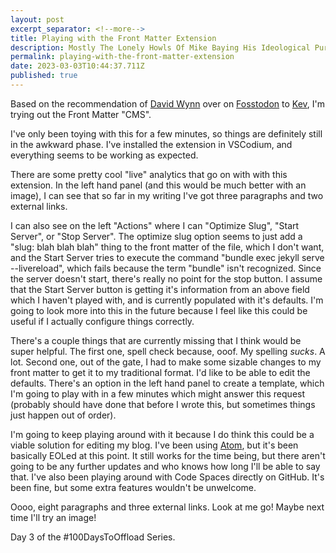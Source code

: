 ```yaml
---
layout: post
excerpt_separator: <!--more-->
title: Playing with the Front Matter Extension
description: Mostly The Lonely Howls Of Mike Baying His Ideological Purity At The Moon
permalink: playing-with-the-front-matter-extension
date: 2023-03-03T10:44:37.711Z
published: true
---
```

Based on the recommendation of [David Wynn](https://fosstodon.org/@FTWynn) over on [Fosstodon](https://fosstodon.org) to [Kev](https://fosstodon.org/@kev), I'm trying out the Front Matter "CMS".

<!--more-->

I've only been toying with this for a few minutes, so things are definitely still in the awkward phase. I've installed the extension in VSCodium, and everything seems to be working as expected.

There are some pretty cool "live" analytics that go on with with this extension. In the left hand panel (and this would be much better with an image), I can see that so far in my writing I've got three paragraphs and two external links.

I can also see on the left "Actions" where I can "Optimize Slug", "Start Server", or "Stop Server". The optimize slug option seems to just add a "slug: blah blah blah" thing to the front matter of the file, which I don't want, and the Start Server tries to execute the command "bundle exec jekyll serve --livereload", which fails because the term "bundle" isn't recognized. Since the server doesn't start, there's really no point for the stop button. I assume that the Start Server button is getting it's information from an above field which I haven't played with, and is currently populated with it's defaults. I'm going to look more into this in the future because I feel like this could be useful if I actually configure things correctly.

There's a couple things that are currently missing that I think would be super helpful. The first one, spell check because, ooof. My spelling *sucks*. A lot. Second one, out of the gate, I had to make some sizable changes to my front matter to get it to my traditional format. I'd like to be able to edit the defaults. There's an option in the left hand panel to create a template, which I'm going to play with in a few minutes which might answer this request (probably should have done that before I wrote this, but sometimes things just happen out of order).

I'm going to keep playing around with it because I do think this could be a viable solution for editing my blog. I've been using [Atom](https://github.com/atom/atom), but it's been basically EOLed at this point. It still works for the time being, but there aren't going to be any further updates and who knows how long I'll be able to say that. I've also been playing around with Code Spaces directly on GitHub. It's been fine, but some extra features wouldn't be unwelcome.

Oooo, eight paragraphs and three external links. Look at me go! Maybe next time I'll try an image!

Day 3 of the #100DaysToOffload Series.
